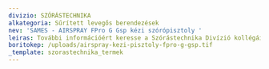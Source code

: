 ```yaml
---
divizio: SZÓRÁSTECHNIKA
alkategoria: Sűrített levegős berendezések
nev: 'SAMES - AIRSPRAY FPro G Gsp kézi szórópisztoly '
leiras: További információért keresse a Szórástechnika Divízió kollégáit
boritokep: /uploads/airspray-kezi-pisztoly-fpro-g-gsp.tif
_template: szorastechnika_termek
---
```



